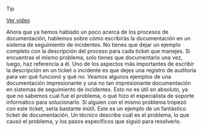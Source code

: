 > [!TIP]  
> [Ver video](https://youtu.be/THef0nOc9XI)

Ahora que ya hemos hablado un poco
acerca de los procesos de documentación, hablemos sobre cómo escribirás la documentación
en un sistema de seguimiento de incidentes. No tienes que dejar un ejemplo
completo con la descripción del proceso para cada ticket que manejes. Si encuentras el mismo problema, solo
tienes que documentarlo una vez, luego, haz referencia a él. Uno de los aspectos más importantes
de escribir la descripción en un ticket o incidente es que dejes una registro de
auditoría para ver qué funcionó y qué no. Veamos algunos ejemplos de una documentación impresionante y una no tan impresionante documentación
en sistemas de seguimiento de incidentes. Esto no es útil en absoluto, ya que
no sabemos cual fue el problema, o qué hizo el especialista de soporte informático para solucionarlo. Si alguien con el mismo problema tropezó con este ticket, sería bastante inútil. Este es un ejemplo de un fantástico ticket de documentación. Un técnico describe cuál es el problema, lo que causó el problema, y los pasos específicos que siguió para resolverlo.
